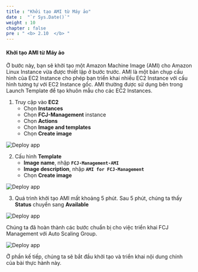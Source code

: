 ```yaml
---
title : "Khởi tạo AMI từ Máy ảo"
date :  "`r Sys.Date()`" 
weight : 10
chapter : false
pre : " <b> 2.10  </b> "
---
```


#### Khởi tạo AMI từ Máy ảo

Ở bước này, bạn sẽ khởi tạo một Amazon Machine Image (AMI) cho Amazon Linux Instance vừa được thiết lập ở bước trước. AMI là một bản chụp cấu hình của EC2 Instance cho phép bạn triển khai nhiều EC2 Instance với cấu hình tương tự với EC2 Instance gốc. AMI thường được sử dụng bên trong Launch Template để tạo khuôn mẫu cho các EC2 Instances.

1. Truy cập vào **EC2**
   - Chọn **Instances**
   - Chọn **FCJ-Management** instance
   - Chọn **Actions**
   - Chọn **Image and templates**
   - Chọn **Create image**

![Deploy app](/images/12/0001.png?featherlight=false&width=90pc)

2. Cấu hình **Template**
   - **Image name**, nhập **`FCJ-Management-AMI`**
   - **Image description**, nhập **`AMI for FCJ-Management`**
   - Chọn **Create image**

![Deploy app](/images/12/0002.png?featherlight=false&width=90pc)

3. Quá trình khởi tạo AMI mất khoảng 5 phút. Sau 5 phút, chúng ta thấy **Status** chuyển sang **Available**

![Deploy app](/images/12/0003.png?featherlight=false&width=90pc)

Chúng ta đã hoàn thành các bước chuẩn bị cho việc triển khai FCJ Management với Auto Scaling Group.

![Deploy app](/images/12/0004.png?featherlight=false&width=90pc)

Ở phần kế tiếp, chúng ta sẽ bắt đầu khởi tạo và triển khai nội dung chính của bài thực hành này.
